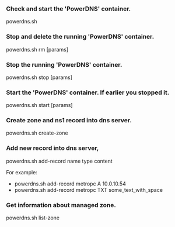 ### Check and start the 'PowerDNS' container.
powerdns.sh

### Stop and delete the running 'PowerDNS' container.
powerdns.sh rm [params]

### Stop the running 'PowerDNS' container.
powerdns.sh stop [params]

### Start the 'PowerDNS' container. If earlier you stopped it.
powerdns.sh start [params]

### Create zone and ns1 record into dns server.
powerdns.sh create-zone

### Add new record into dns server,
powerdns.sh add-record name type content

For example:
 - powerdns.sh add-record metropc A 10.0.10.54
 - powerdns.sh add-record metropc TXT some_text_with_space

### Get information about managed zone.
powerdns.sh list-zone
